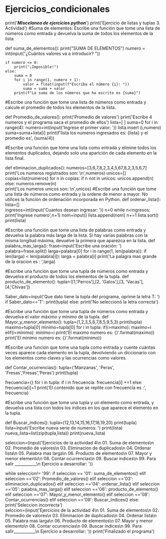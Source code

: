 # Ejercicios_condicionales
print('***Miscelanea de ejercicios python***')
print('Ejercicio de listas y tuplas 3. Actividad')
#Suma de elementos: Escribe una función que tome una lista de números como entrada y devuelva la suma de todos los elementos de la lista.

def suma_de_elementos():
    print("SUMA DE ELEMENTOS")
    numero = int(input("¿Cuántos valores va a introducir? "))

    if numero <= 0:
        print("¡Imposible!")
    else:
        suma = 0
        for i in range(1, numero + 1):
            valor = float(input(f"Escriba el número {i}: "))
            suma = suma + valor
        print(f"La suma de los números que ha escrito es {suma}")

#Escribe una función que tome una lista de números como entrada y calcule el promedio de todos los elementos de la lista.

def Promedio_de_valores():
    print('Promedio de valores')
    print('Escribe 4 numeros y el programa saca el promedio de ellos')
    lista=[ ]
    suma=0
    for i in range(4):
      numero=int(input('Ingrese el primer valor: '))
      lista.insert (i,numero)
      suma=suma+lista[i]
    print(f'lista los numeros ingresados es: {lista} y el promedio es', (suma/4))
  
#Escribe una función que tome una lista como entrada y elimine todos los elementos duplicados, dejando solo una aparición de cada elemento en la lista final.

def eliminacion_duplicados():
  numeros=[3,6,7,8,2,3,4,5,67,8,2,3,5,6,7]
  print('Los numeros registrados son: \n',numeros)
  unicos=[]
  copias=list(numeros)
  for n in copias:
    if n not in unicos:
      unicos.append(n)
    else:
      numeros.remove(n)  
  print('Los numeros  unicos son: \n',unicos)
#Escribe una función que tome una lista de números como entrada y la ordene de menor a mayor. No utilices la función de ordenación incorporada en Python.
def ordenar_lista():
  lista=[]  
  ingresos=int(input('Cuantos desean ingresar: '))
  n=0
  while n<ingresos:
    print('Ingrese numero',n+1)
    nom=input()
    lista.append(nom)
    n+=1
  lista.sort()
  print(lista)

#Escribe una función que tome una lista de palabras como entrada y devuelva la palabra más larga de la lista. Si hay varias palabras con la misma longitud máxima, devuelve la primera que aparezca en la lista.
def palabra_mas_larga():
  frase=input('Escribe una oración: ')
  palabra=frase.split()
  larga=palabra[0]
  for i in range(1, len(palabra)):
    if len(larga) < len(palabra[i]):
        larga = palabra[i]
  print('La palagra mas grande de la oracion es : ',larga)

#Escribe una función que tome una tupla de números como entrada y devuelva el producto de todos los elementos de la tupla.
def producto_de_elemento():
  tupla=([1,'Perros'],[2, 'Gatos'],[3, 'Vacas'],[4,'Chivas'])
  
  Saber_dato=input('Que dato tiene la tupla del programa, oprime la letra  T: ')
  if Saber_dato=='T':
    print(tupla)
  else:
    print('No seleccionó la letra correcta')

#Escribe una función que tome una tupla de números como entrada y devuelva el valor máximo y mínimo de la tupla.
def Mayor_y_menor_elemento():
  tupla=(1,2,3,5,6,7,8,5,9,5,3)
  print(tupla)
  maximo=tupla[0]
  minimo=tupla[0]
  for i in tupla:
    if(i>maximo):
      maximo=i
    elif(i<minimo):
      minimo=i
  print('El maximo numero es: {}'.format(maximo))
  print('El minimo numero es: {}'.format(minimo))

#Escribe una función que tome una tupla como entrada y cuente cuántas veces aparece cada elemento en la tupla, devolviendo un diccionario con los elementos como claves y las ocurrencias como valores.

def Contar_ocurrencias():
  tupla=('Manzanas', 'Peras', 'Fresas','Fresas','Peras')
  print(tupla)

  frecuencia={}
  for i in tupla:
    if i in frecuencia:
      frecuencia[i] +=1
    else:
      frecuencia[i]=1
  print('El contenido que se replite con frecuencia es :', frecuencia)

#Escribe una función que tome una tupla y un elemento como entrada, y devuelva una lista con todos los índices en los que aparece el elemento en la tupla.

def Buscar_índices():
  tupla=(12,13,14,15,16,17,18,19,20)
  print(tupla) 
  lista=input('Escribe nueva serie de numeros: ')
  print(lista)
  nueva_lista=list(zip(tupla,lista))
  print(nueva_lista)

seleccion=(input('Ejercicios de la actividad 4\n 01. Suma de elementos\n 02. Promedio de valores\n 03. Eliminacion de duplicados\n 04. Ordenar lista\n 05. Palabra mas larga\n 06. Producto de elementos\n 07. Mayor y menor elemento\n 08. Contar ocurrencias\n 09. Buscar indices\n 99. Para salir ___________\n Ejercicio a desarrollar: '))

while seleccion!= '99':
  if seleccion == '01':
    suma_de_elementos()
  elif seleccion =='02':
    Promedio_de_valores()
  elif seleccion =='03':
    eliminacion_duplicados()
  elif seleccion =='04':
    ordenar_lista()
  elif seleccion =='05':
    palabra_mas_larga()
  elif seleccion =='06':
    producto_de_elemento()
  elif seleccion =='07':
    Mayor_y_menor_elemento()
  elif seleccion =='08':
    Contar_ocurrencias()
  elif seleccion =='09':
    Buscar_índices()
  else:
    print('Seleccion incorrecta')     
  selccion=(input('Ejercicios de la actividad 4\n 01. Suma de elementos\n 02. Promedio de valores\n 03. Eliminacion de duplicados\n 04. Ordenar lista\n 05. Palabra mas larga\n 06. Producto de elementos\n 07. Mayor y menor elemento\n 08. Contar ocurrencias\n 09. Buscar indices\n 99. Para salir___________\n Ejercicio a desarrollar: '))
  print('Finalizado el programa')
 
  
